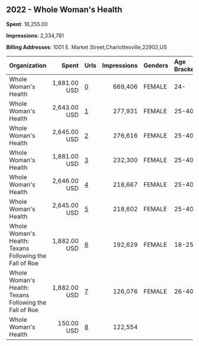 ## 2022 - Whole Woman's Health 
**Spent**: 18,255.00

**Impressions**: 2,334,781

**Billing Addresses**: 1001 E. Market Street,Charlottesville,22902,US

|Organization|Spent|Urls|Impressions|Genders|Age Brackets|Country Codes|
|:---|---:|:---|---:|:---|:---|:---|
|Whole Woman's Health|1,881.00 USD|[0](https://www.snap.com/political-ads/asset/04020ade8968cfd419b15e6845811eb6f753af09e29a95a1d6dabbcf923f3981?mediaType=mp4)|669,406|FEMALE|24-|united states|
|Whole Woman's Health|2,643.00 USD|[1](https://www.snap.com/political-ads/asset/67669e908a40523f92e13ec1c97139a3041bf7c5f71939281835a7a43250a148?mediaType=mp4)|277,931|FEMALE|25-40|united states|
|Whole Woman's Health|2,645.00 USD|[2](https://www.snap.com/political-ads/asset/04020ade8968cfd419b15e6845811eb6f753af09e29a95a1d6dabbcf923f3981?mediaType=mp4)|276,616|FEMALE|25-40|united states|
|Whole Woman's Health|1,881.00 USD|[3](https://www.snap.com/political-ads/asset/04020ade8968cfd419b15e6845811eb6f753af09e29a95a1d6dabbcf923f3981?mediaType=mp4)|232,300|FEMALE|25-40|united states|
|Whole Woman's Health|2,646.00 USD|[4](https://www.snap.com/political-ads/asset/eda6a5a1470674bceaff2d357164001b7430afcdf7a69edf8caf141b9aee1636?mediaType=mp4)|218,667|FEMALE|25-40|united states|
|Whole Woman's Health|2,645.00 USD|[5](https://www.snap.com/political-ads/asset/62971529b6b0f9f91dc8fabbe244ec20d33627a8028c759e1f26ad76dd749667?mediaType=mp4)|218,602|FEMALE|25-40|united states|
|Whole Woman's Health: Texans Following the Fall of Roe|1,882.00 USD|[6](https://www.snap.com/political-ads/asset/37973f3fb34ac401bdce2963667c2ce879d4ed554dc2e4241503c11e7060d971?mediaType=mp4)|192,629|FEMALE|18-25|united states|
|Whole Woman's Health: Texans Following the Fall of Roe|1,882.00 USD|[7](https://www.snap.com/political-ads/asset/37973f3fb34ac401bdce2963667c2ce879d4ed554dc2e4241503c11e7060d971?mediaType=mp4)|126,076|FEMALE|26-40|united states|
|Whole Woman's Health|150.00 USD|[8](https://www.snap.com/political-ads/asset/cfc53cd73510984882197ad0370264b0fefe5ae9237913635418e449c172a598?mediaType=jpeg)|122,554|||united states|

